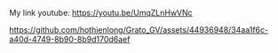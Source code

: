 My link youtube: https://youtu.be/UmqZLnHwVNc


https://github.com/hothienlong/Grato_GV/assets/44936948/34aa1f6c-a40d-4749-8b90-8b9d170d6aef

